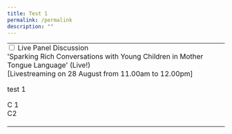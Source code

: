 ```yaml
---
title: Test 1
permalink: /permalink
description: ""
---
```

<html  lang ="en"
<head>
   <script src=https://cdnjs.cloudflare.com/ajax/libs/babel-polyfill/7.8.3/polyfill.min.js></script>
<script src="https://cdnjs.cloudflare.com/ajax/libs/modernizr/2.8.3/modernizr.min.js" integrity="sha256-0rguYS0qgS6L4qVzANq4kjxPLtvnp5nn2nB5G1lWRv4=" crossorigin="anonymous"></script>
<script src="https://cdnjs.cloudflare.com/ajax/libs/jquery/3.5.0/jquery.min.js" integrity="sha384-LVoNJ6yst/aLxKvxwp6s2GAabqPczfWh6xzm38S/YtjUyZ+3aTKOnD/OJVGYLZDl" crossorigin="anonymous"></script><script src="/assets/js/accordion.js" crossorigin="anonymous"></script>
<script src="/assets/js/sideNav-offset.js" crossorigin="anonymous"></script>
<script src="/assets/js/jquery.resize-sensor.js" crossorigin="anonymous"></script>
<script src="/assets/js/jquery.sticky-sidebar.js" crossorigin="anonymous"></script>
<script src="/assets/js/common.js" crossorigin="anonymous"></script>
<script src="/assets/js/masthead-content-dropdown.js" crossorigin="anonymous"></script><script src="https://printjs-4de6.kxcdn.com/print.min.js" crossorigin="anonymous"></script>
<script crossorigin='anonymous' src='https://d33wubrfki0l68.cloudfront.net/bundles/120e43f2e3e4ceed831618f4a926e573de0d6f0e.js'></script><script src='https://d33wubrfki0l68.cloudfront.net/js/a5430e7c910064abbd2f77733d8a4da5dcbd79d6/assets/js/google_analytics.js'></script>
<script async src="https://www.google-analytics.com/analytics.js"></script>
<script async src='https://d33wubrfki0l68.cloudfront.net/js/2b9481e08db4e419412d58e57ab251876949aaa8/assets/js/autotrack.js'></script>

</head>
<body>

<div class="horizontal-scroll">
	<table class="tbl">
  <tbody>
		<tr>
   <td style="border:0 none;padding: 0; margin:0;">
   <div class="atab atab3Line">
     <input id="tab-01" type="checkbox" name="tab">
      <label for="tab-01" class="lbeng">
				Live Panel Discussion <br>
        'Sparking Rich Conversations with Young Children in     Mother Tongue Language' (Live!) 
       <br>[Livestreaming on 28 August from 11.00am to 12.00pm] <br></label>
 <div class="tab-content">      
      
  test 1

   <div class="row">
 <div class="column">
C 1
   </div>
    <div class="col1">
   C2
    </div>
<br>
 <div class="row">
 <div class="column">

   </div>
  

</div></div>
		 </td>

</tr>

</tbody></table></div>

</select>
	
	
</body>
</html>